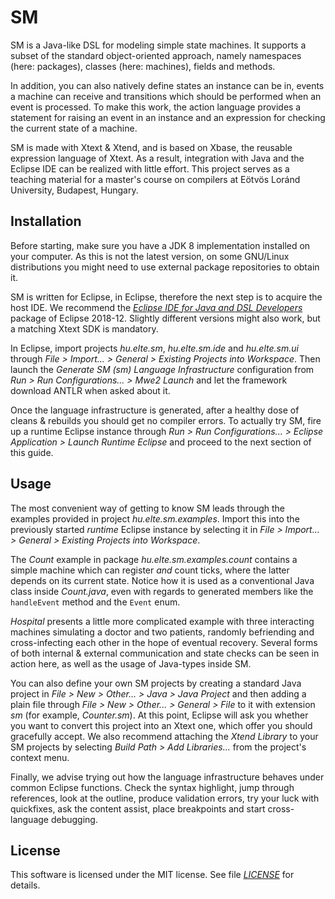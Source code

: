 # SM

SM is a Java-like DSL for modeling simple state machines. It supports a subset
of the standard object-oriented approach, namely namespaces (here: packages),
classes (here: machines), fields and methods.

In addition, you can also natively define states an instance can be in, events a
machine can receive and transitions which should be performed when an event is
processed. To make this work, the action language provides a statement for
raising an event in an instance and an expression for checking the current state
of a machine.

SM is made with Xtext & Xtend, and is based on Xbase, the reusable expression
language of Xtext. As a result, integration with Java and the Eclipse IDE can be
realized with little effort. This project serves as a teaching material for a
master's course on compilers at Eötvös Loránd University, Budapest, Hungary.

## Installation

Before starting, make sure you have a JDK 8 implementation installed on your
computer. As this is not the latest version, on some GNU/Linux distributions you
might need to use external package repositories to obtain it.

SM is written for Eclipse, in Eclipse, therefore the next step is to acquire the
host IDE. We recommend the *[Eclipse IDE for Java and DSL Developers](https://www.eclipse.org/downloads/packages/release/2018-12/r/eclipse-ide-java-and-dsl-developers)*
package of Eclipse 2018-12. Slightly different versions might also work, but a
matching Xtext SDK is mandatory.

In Eclipse, import projects *hu.elte.sm*, *hu.elte.sm.ide* and *hu.elte.sm.ui*
through *File > Import... > General > Existing Projects into Workspace*. Then
launch the *Generate SM (sm) Language Infrastructure* configuration from *Run >
Run Configurations... > Mwe2 Launch* and let the framework download ANTLR when
asked about it.

Once the language infrastructure is generated, after a healthy dose of cleans &
rebuilds you should get no compiler errors. To actually try SM, fire up a
runtime Eclipse instance through *Run > Run Configurations... > Eclipse
Application > Launch Runtime Eclipse* and proceed to the next section of this
guide.

## Usage

The most convenient way of getting to know SM leads through the examples
provided in project *hu.elte.sm.examples*. Import this into the previously
started *runtime* Eclipse instance by selecting it in *File > Import... >
General > Existing Projects into Workspace*.

The *Count* example in package *hu.elte.sm.examples.count* contains a simple
machine which can register *and* count ticks, where the latter depends on its
current state. Notice how it is used as a conventional Java class inside
*Count.java*, even with regards to generated members like the `handleEvent`
method and the `Event` enum.

*Hospital* presents a little more complicated example with three interacting
machines simulating a doctor and two patients, randomly befriending and
cross-infecting each other in the hope of eventual recovery. Several forms of
both internal & external communication and state checks can be seen in action
here, as well as the usage of Java-types inside SM.

You can also define your own SM projects by creating a standard Java project
in *File > New > Other... > Java > Java Project* and then adding a plain file
through *File > New > Other... > General > File* to it with extension *sm*
(for example, *Counter.sm*). At this point, Eclipse will ask you whether you
want to convert this project into an Xtext one, which offer you should
gracefully accept. We also recommend attaching the *Xtend Library* to your SM
projects by selecting *Build Path > Add Libraries...* from the project's context
menu.

Finally, we advise trying out how the language infrastructure behaves under
common Eclipse functions. Check the syntax highlight, jump through references,
look at the outline, produce validation errors, try your luck with quickfixes,
ask the content assist, place breakpoints and start cross-language debugging.

## License

This software is licensed under the MIT license. See file
*[LICENSE](https://github.com/djnemeth/sm/blob/master/LICENSE)* for details.

